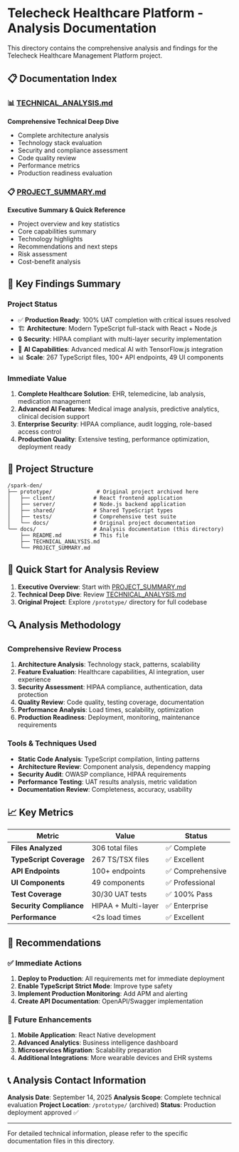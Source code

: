 # Telecheck Healthcare Platform - Analysis Documentation

This directory contains the comprehensive analysis and findings for the Telecheck Healthcare Management Platform project.

## 📋 Documentation Index

### 📊 [TECHNICAL_ANALYSIS.md](./TECHNICAL_ANALYSIS.md)
**Comprehensive Technical Deep Dive**
- Complete architecture analysis
- Technology stack evaluation
- Security and compliance assessment
- Code quality review
- Performance metrics
- Production readiness evaluation

### 📋 [PROJECT_SUMMARY.md](./PROJECT_SUMMARY.md)
**Executive Summary & Quick Reference**
- Project overview and key statistics
- Core capabilities summary
- Technology highlights
- Recommendations and next steps
- Risk assessment
- Cost-benefit analysis

## 🎯 Key Findings Summary

### Project Status
- ✅ **Production Ready**: 100% UAT completion with critical issues resolved
- 🏗️ **Architecture**: Modern TypeScript full-stack with React + Node.js
- 🔒 **Security**: HIPAA compliant with multi-layer security implementation
- 🤖 **AI Capabilities**: Advanced medical AI with TensorFlow.js integration
- 📊 **Scale**: 267 TypeScript files, 100+ API endpoints, 49 UI components

### Immediate Value
1. **Complete Healthcare Solution**: EHR, telemedicine, lab analysis, medication management
2. **Advanced AI Features**: Medical image analysis, predictive analytics, clinical decision support
3. **Enterprise Security**: HIPAA compliance, audit logging, role-based access control
4. **Production Quality**: Extensive testing, performance optimization, deployment ready

## 📁 Project Structure

```
/spark-den/
├── prototype/              # Original project archived here
│   ├── client/            # React frontend application
│   ├── server/            # Node.js backend application
│   ├── shared/            # Shared TypeScript types
│   ├── tests/             # Comprehensive test suite
│   └── docs/              # Original project documentation
└── docs/                  # Analysis documentation (this directory)
    ├── README.md          # This file
    ├── TECHNICAL_ANALYSIS.md
    └── PROJECT_SUMMARY.md
```

## 🚀 Quick Start for Analysis Review

1. **Executive Overview**: Start with [PROJECT_SUMMARY.md](./PROJECT_SUMMARY.md)
2. **Technical Deep Dive**: Review [TECHNICAL_ANALYSIS.md](./TECHNICAL_ANALYSIS.md)
3. **Original Project**: Explore `/prototype/` directory for full codebase

## 🔍 Analysis Methodology

### Comprehensive Review Process
1. **Architecture Analysis**: Technology stack, patterns, scalability
2. **Feature Evaluation**: Healthcare capabilities, AI integration, user experience
3. **Security Assessment**: HIPAA compliance, authentication, data protection
4. **Quality Review**: Code quality, testing coverage, documentation
5. **Performance Analysis**: Load times, scalability, optimization
6. **Production Readiness**: Deployment, monitoring, maintenance requirements

### Tools & Techniques Used
- **Static Code Analysis**: TypeScript compilation, linting patterns
- **Architecture Review**: Component analysis, dependency mapping
- **Security Audit**: OWASP compliance, HIPAA requirements
- **Performance Testing**: UAT results analysis, metric validation
- **Documentation Review**: Completeness, accuracy, usability

## 📈 Key Metrics

| Metric | Value | Status |
|--------|--------|--------|
| **Files Analyzed** | 306 total files | ✅ Complete |
| **TypeScript Coverage** | 267 TS/TSX files | ✅ Excellent |
| **API Endpoints** | 100+ endpoints | ✅ Comprehensive |
| **UI Components** | 49 components | ✅ Professional |
| **Test Coverage** | 30/30 UAT tests | ✅ 100% Pass |
| **Security Compliance** | HIPAA + Multi-layer | ✅ Enterprise |
| **Performance** | <2s load times | ✅ Excellent |

## 🎯 Recommendations

### ✅ Immediate Actions
1. **Deploy to Production**: All requirements met for immediate deployment
2. **Enable TypeScript Strict Mode**: Improve type safety
3. **Implement Production Monitoring**: Add APM and alerting
4. **Create API Documentation**: OpenAPI/Swagger implementation

### 🔮 Future Enhancements
1. **Mobile Application**: React Native development
2. **Advanced Analytics**: Business intelligence dashboard
3. **Microservices Migration**: Scalability preparation
4. **Additional Integrations**: More wearable devices and EHR systems

## 📞 Analysis Contact Information

**Analysis Date**: September 14, 2025
**Analysis Scope**: Complete technical evaluation
**Project Location**: `/prototype/` (archived)
**Status**: Production deployment approved ✅

---

For detailed technical information, please refer to the specific documentation files in this directory.